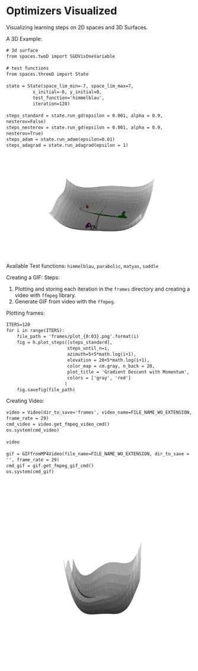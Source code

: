 # Optimizers Visualized

Visualizing learning steps on 2D spaces and 3D Surfaces.  

A 3D Example:  

    # 3d surface
    from spaces.twoD import SGDVisOneVariable
    
    # test functions
    from spaces.threeD import State
    
    state = State(space_lim_min=-7, space_lim_max=7,
              x_initial=-6, y_initial=0,
              test_function='himmelblau', 
              iteration=128)
    
    steps_standard = state.run_gd(epsilon = 0.001, alpha = 0.9, nesterov=False)
    steps_nesterov = state.run_gd(epsilon = 0.001, alpha = 0.9, nesterov=True)
    steps_adam = state.run_adam(epsilon=0.01)
    steps_adagrad = state.run_adagrad(epsilon = 1)
    
![Optimizers-Visualized](images/optimizers-visualized.png)

Available Test functions: `himmelblau`, `parabolic`, `matyas`, `saddle`  

Creating a GIF:
Steps:

1. Plotting and storing each iteration in the `frames` directory and creating a video with `ffmpeg` library.  
2. Generate GIF from video with the `ffmpeg`.  

Plotting frames:
```
ITERS=120
for i in range(ITERS):
    file_path = 'frames/plot_{0:03}.png'.format(i)
    fig = h.plot_steps([steps_standard],
                       steps_until_n=i,
                       azimuth=5+5*math.log(i+1),
                       elevation = 20+5*math.log(i+1),
                       color_map = cm.gray, n_back = 20,
                       plot_title = 'Gradient Descent with Momentum',
                       colors = ['gray', 'red']
                      )
    fig.savefig(file_path)
```

Creating Video:  
```
video = Video(dir_to_save='frames', video_name=FILE_NAME_WO_EXTENSION, frame_rate = 29)
cmd_video = video.get_fmpeg_video_cmd()
os.system(cmd_video)

video

gif = GIFfromMP4Video(file_name=FILE_NAME_WO_EXTENSION, dir_to_save = '', frame_rate = 29)
cmd_gif = gif.get_fmpeg_gif_cmd()
os.system(cmd_gif)
```

![Optimizers-Visualized](images/optimizers-visualized.gif)  